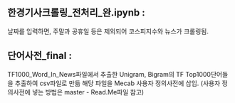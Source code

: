 ## 한경기사크롤링_전처리_완.ipynb : 
날짜를 입력하면, 주말과 공휴일 등은 제외되어 코스피지수와 뉴스가 크롤링됨.

## 단어사전_final : 
TF1000_Word_In_News파일에서 추출한 Unigram, Bigram의 TF Top1000단어들을 추출하여 csv파일로 만듦 
해당 파일을 Mecab 사용자 정의사전에 삽입. (사용자 정의사전에 넣는 방법은 master - Read.Me파일 참고) 


